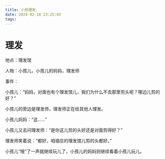 ```yaml
---
title: 小孩理发
date: 2024-02-18 23:25:03
tags:
---
```

# 理发
地点：理发馆

人物：小孩儿，小孩儿的妈妈，理发师


事件：

小孩儿：“妈妈，对面也有个理发馆儿，我们为什么不去那里剪头呢？哪边儿剪的好？”

小孩儿的旁边是理发师，理发师正在给其他人理发。

小孩儿妈妈：“这……”

小孩儿又去问理发师：“是你这儿剪的头好还是对面剪得好？”

理发师笑着说：“都好，咱骆庄的理发馆儿剪的头都好。”

小孩儿“哦”了一声就继续玩儿了，小孩儿的妈妈则继续看着小孩儿玩儿。